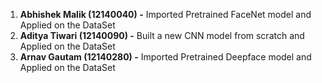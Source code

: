 1. **Abhishek Malik (12140040) -**
	Imported Pretrained FaceNet model and Applied on the DataSet
2. **Aditya Tiwari (12140090) -**
	Built a new CNN model from scratch and Applied on the DataSet
3. **Arnav Gautam (12140280) -**
	Imported Pretrained Deepface model and Applied on the DataSet
